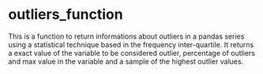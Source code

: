 # outliers_function
This is a function to return informations about outliers in a pandas series using a statistical technique based in the frequency inter-quartile. It returns a exact value of the variable to be considered outlier, percentage of outliers and max value in the variable and a sample of the highest outlier values.
